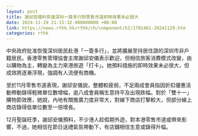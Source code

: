 ```yaml
---
layout: post
title: 謝邱安儀料恢復深圳一簽多行對零售市道即時效果未必很大
date: 2024-11-29 21:15:32.000000000 +08:00
link: https://news.rthk.hk/rthk/ch/component/k2/1781461-20241129.htm
categories: rthk
---
```


中央政府批准恢復深圳居民赴港「一簽多行」，並將擴展至持居住證的深圳市非戶籍居民。香港零售管理協會主席謝邱安儀表示歡迎，但相信旅客消費模式改變，由以購物為主，轉變為主力來港旅遊「打卡」。她預料措施的即時效果未必很大，但成效將逐漸浮現，強調有人流便有商機。

至於11月零售市道表現，謝邱安儀說，整體較疲弱，不足兩成會員指因折扣優惠活動帶動錄得輕微單位數增幅，逾八成會員稱生意持平及出現跌幅。對於「雙十一」購物節效應，她說，內地有關推廣力度非常大，對線下商店打撃較大，但部分線上商店錄得低單位數至一倍增長。

12月聖誕旺季，謝邱安儀預料，不少港人趁假期外遊，對本港零售市道或帶來影響，不過，她相信在節日送禮氣氛帶動下，有店舖相信生意或錄得升幅。
